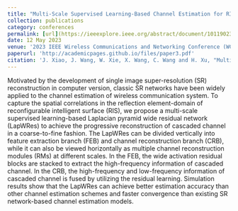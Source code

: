```yaml
---
title: "Multi-Scale Supervised Learning-Based Channel Estimation for RIS-Aided Communication Systems"
collection: publications
category: conferences
permalink: [url](https://ieeexplore.ieee.org/abstract/document/10119023)
date: 12 May 2023
venue: '2023 IEEE Wireless Communications and Networking Conference (WCNC)'
paperurl: 'http://academicpages.github.io/files/paper3.pdf'
citation: 'J. Xiao, J. Wang, W. Xie, X. Wang, C. Wang and H. Xu, "Multi-Scale Supervised Learning-Based Channel Estimation for RIS-Aided Communication Systems," 2023 IEEE Wireless Communications and Networking Conference (WCNC), Glasgow, United Kingdom, 2023, pp. 1-6, doi: 10.1109/WCNC55385.2023.10119023.'
---
```


Motivated by the development of single image super-resolution (SR) reconstruction in computer version, classic SR networks have been widely applied to the channel estimation of wireless communication system. To capture the spatial correlations in the reflection element-domain of reconfigurable intelligent surface (RIS), we propose a multi-scale supervised learning-based Laplacian pyramid wide residual network (LapWRes) to achieve the progressive reconstruction of cascaded channel in a coarse-to-fine fashion. The LapWRes can be divided vertically into feature extraction branch (FEB) and channel reconstruction branch (CRB), while it can also be viewed horizontally as multiple channel reconstruction modules (RMs) at different scales. In the FEB, the wide activation residual blocks are stacked to extract the high-frequency information of cascaded channel. In the CRB, the high-frequency and low-frequency information of cascaded channel is fused by utilizing the residual learning. Simulation results show that the LapWRes can achieve better estimation accuracy than other channel estimation schemes and faster convergence than existing SR network-based channel estimation models.
